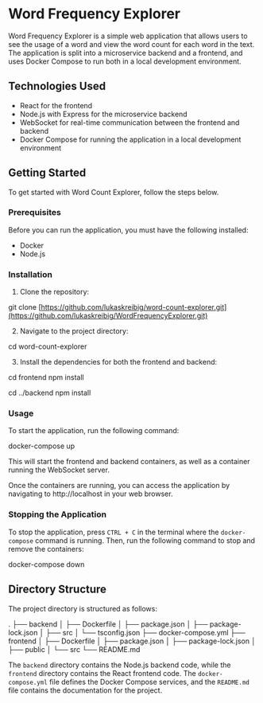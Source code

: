 # Word Frequency Explorer

Word Frequency Explorer is a simple web application that allows users to see the usage of a word and view the word count for each word in the text. The application is split into a microservice backend and a frontend, and uses Docker Compose to run both in a local development environment.

## Technologies Used

- React for the frontend
- Node.js with Express for the microservice backend
- WebSocket for real-time communication between the frontend and backend
- Docker Compose for running the application in a local development environment

## Getting Started

To get started with Word Count Explorer, follow the steps below.

### Prerequisites

Before you can run the application, you must have the following installed:

- Docker
- Node.js

### Installation

1. Clone the repository:

git clone [https://github.com/lukaskreibig/word-count-explorer.git](https://github.com/lukaskreibig/WordFrequencyExplorer.git)


2. Navigate to the project directory:

cd word-count-explorer

3. Install the dependencies for both the frontend and backend:

cd frontend
npm install

cd ../backend
npm install


### Usage

To start the application, run the following command:

docker-compose up


This will start the frontend and backend containers, as well as a container running the WebSocket server.

Once the containers are running, you can access the application by navigating to http://localhost in your web browser.

### Stopping the Application

To stop the application, press `CTRL + C` in the terminal where the `docker-compose` command is running. Then, run the following command to stop and remove the containers:

docker-compose down


## Directory Structure

The project directory is structured as follows:

.
├── backend
│ ├── Dockerfile
│ ├── package.json
│ ├── package-lock.json
│ ├── src
│ └── tsconfig.json
├── docker-compose.yml
├── frontend
│ ├── Dockerfile
│ ├── package.json
│ ├── package-lock.json
│ ├── public
│ └── src
└── README.md


The `backend` directory contains the Node.js backend code, while the `frontend` directory contains the React frontend code. The `docker-compose.yml` file defines the Docker Compose services, and the `README.md` file contains the documentation for the project.

